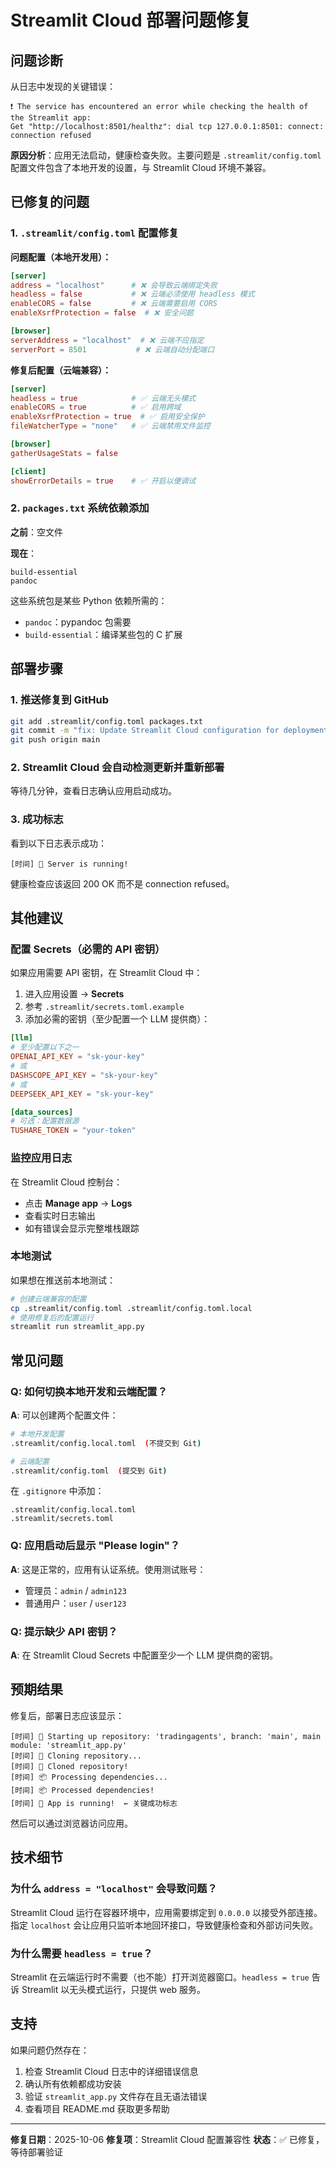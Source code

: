 # Streamlit Cloud 部署问题修复

## 问题诊断

从日志中发现的关键错误：
```
❗️ The service has encountered an error while checking the health of the Streamlit app: 
Get "http://localhost:8501/healthz": dial tcp 127.0.0.1:8501: connect: connection refused
```

**原因分析**：应用无法启动，健康检查失败。主要问题是 `.streamlit/config.toml` 配置文件包含了本地开发的设置，与 Streamlit Cloud 环境不兼容。

## 已修复的问题

### 1. `.streamlit/config.toml` 配置修复

**问题配置（本地开发用）：**
```toml
[server]
address = "localhost"      # ❌ 会导致云端绑定失败
headless = false           # ❌ 云端必须使用 headless 模式
enableCORS = false         # ❌ 云端需要启用 CORS
enableXsrfProtection = false  # ❌ 安全问题

[browser]
serverAddress = "localhost"  # ❌ 云端不应指定
serverPort = 8501           # ❌ 云端自动分配端口
```

**修复后配置（云端兼容）：**
```toml
[server]
headless = true            # ✅ 云端无头模式
enableCORS = true          # ✅ 启用跨域
enableXsrfProtection = true  # ✅ 启用安全保护
fileWatcherType = "none"   # ✅ 云端禁用文件监控

[browser]
gatherUsageStats = false

[client]
showErrorDetails = true    # ✅ 开启以便调试
```

### 2. `packages.txt` 系统依赖添加

**之前**：空文件

**现在**：
```
build-essential
pandoc
```

这些系统包是某些 Python 依赖所需的：
- `pandoc`：pypandoc 包需要
- `build-essential`：编译某些包的 C 扩展

## 部署步骤

### 1. 推送修复到 GitHub

```bash
git add .streamlit/config.toml packages.txt
git commit -m "fix: Update Streamlit Cloud configuration for deployment"
git push origin main
```

### 2. Streamlit Cloud 会自动检测更新并重新部署

等待几分钟，查看日志确认应用启动成功。

### 3. 成功标志

看到以下日志表示成功：
```
[时间] 🎉 Server is running!
```

健康检查应该返回 200 OK 而不是 connection refused。

## 其他建议

### 配置 Secrets（必需的 API 密钥）

如果应用需要 API 密钥，在 Streamlit Cloud 中：

1. 进入应用设置 → **Secrets**
2. 参考 `.streamlit/secrets.toml.example` 
3. 添加必需的密钥（至少配置一个 LLM 提供商）：

```toml
[llm]
# 至少配置以下之一
OPENAI_API_KEY = "sk-your-key"
# 或
DASHSCOPE_API_KEY = "sk-your-key"
# 或  
DEEPSEEK_API_KEY = "sk-your-key"

[data_sources]
# 可选：配置数据源
TUSHARE_TOKEN = "your-token"
```

### 监控应用日志

在 Streamlit Cloud 控制台：
- 点击 **Manage app** → **Logs**
- 查看实时日志输出
- 如有错误会显示完整堆栈跟踪

### 本地测试

如果想在推送前本地测试：

```bash
# 创建云端兼容的配置
cp .streamlit/config.toml .streamlit/config.toml.local
# 使用修复后的配置运行
streamlit run streamlit_app.py
```

## 常见问题

### Q: 如何切换本地开发和云端配置？

**A**: 可以创建两个配置文件：

```bash
# 本地开发配置
.streamlit/config.local.toml  (不提交到 Git)

# 云端配置
.streamlit/config.toml  (提交到 Git)
```

在 `.gitignore` 中添加：
```
.streamlit/config.local.toml
.streamlit/secrets.toml
```

### Q: 应用启动后显示 "Please login"？

**A**: 这是正常的，应用有认证系统。使用测试账号：
- 管理员：`admin` / `admin123`
- 普通用户：`user` / `user123`

### Q: 提示缺少 API 密钥？

**A**: 在 Streamlit Cloud Secrets 中配置至少一个 LLM 提供商的密钥。

## 预期结果

修复后，部署日志应该显示：

```
[时间] 🚀 Starting up repository: 'tradingagents', branch: 'main', main module: 'streamlit_app.py'
[时间] 🐙 Cloning repository...
[时间] 🐙 Cloned repository!
[时间] 📦 Processing dependencies...
[时间] 📦 Processed dependencies!
[时间] 🎉 App is running!  ← 关键成功标志
```

然后可以通过浏览器访问应用。

## 技术细节

### 为什么 `address = "localhost"` 会导致问题？

Streamlit Cloud 运行在容器环境中，应用需要绑定到 `0.0.0.0` 以接受外部连接。指定 `localhost` 会让应用只监听本地回环接口，导致健康检查和外部访问失败。

### 为什么需要 `headless = true`？

Streamlit 在云端运行时不需要（也不能）打开浏览器窗口。`headless = true` 告诉 Streamlit 以无头模式运行，只提供 web 服务。

## 支持

如果问题仍然存在：

1. 检查 Streamlit Cloud 日志中的详细错误信息
2. 确认所有依赖都成功安装
3. 验证 `streamlit_app.py` 文件存在且无语法错误
4. 查看项目 README.md 获取更多帮助

---

**修复日期**：2025-10-06
**修复项**：Streamlit Cloud 配置兼容性
**状态**：✅ 已修复，等待部署验证

